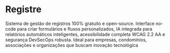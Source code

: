# Registre
Sistema de gestão de registros 100% gratuito e open-source. Interface no-code para criar formulários e fluxos personalizados, IA integrada para relatórios automáticos inteligentes, acessibilidade completa WCAG 2.2 AA e segurança DevSecOps robusta. Ideal para empresas, condomínios, associações e organizações que buscam inovação tecnológica
